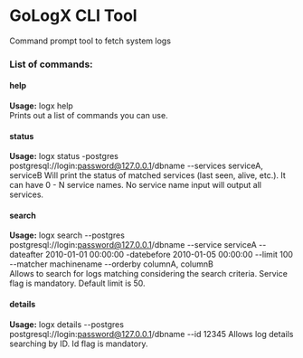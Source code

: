 # GoLogX CLI Tool
Command prompt tool to fetch system logs 

### List of commands:
#### help  
**Usage:** logx help  
Prints out a list of commands you can use.  

#### status  
**Usage:** logx status -postgres postgresql://login:password@127.0.0.1/dbname --services serviceA, serviceB
Will print the status of matched services (last seen, alive, etc.).
It can have 0 - N service names. No service name input will output all services.

#### search  
**Usage:** logx search --postgres postgresql://login:password@127.0.0.1/dbname --service serviceA --dateafter 2010-01-01 00:00:00 -datebefore 2010-01-05 00:00:00 --limit 100 --matcher machinename --orderby columnA, columnB  
Allows to search for logs matching considering the search criteria. Service flag is mandatory. Default limit is 50.

#### details  
**Usage:** logx details --postgres postgresql://login:password@127.0.0.1/dbname --id 12345
Allows log details searching by ID. Id flag is mandatory.
